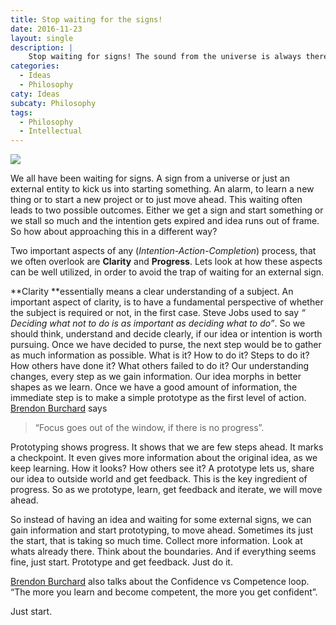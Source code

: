 ```yaml
---
title: Stop waiting for the signs!
date: 2016-11-23
layout: single
description: |
    Stop waiting for signs! The sound from the universe is always there! Just start!
categories:
  - Ideas
  - Philosophy
caty: Ideas
subcaty: Philosophy
tags:
  - Philosophy
  - Intellectual
---
```

![](https://cdn-images-1.medium.com/max/800/1*MqXKPc2jbuB_UQLn_kWoIg.jpeg)

We all have been waiting for signs. A sign from a universe or just an external
entity to kick us into starting something. An alarm, to learn a new thing or to
start a new project or to just move ahead. This waiting often leads to two
possible outcomes. Either we get a sign and start something or we stall so much
and the intention gets expired and idea runs out of frame. So how about
approaching this in a different way?

Two important aspects of any (*Intention-Action-Completion*) process, that we
often overlook are **Clarity** and **Progress**. Lets look at how these aspects
can be well utilized, in order to avoid the trap of waiting for an external
sign.

**Clarity **essentially means a clear understanding of a subject. An important
aspect of clarity, is to have a fundamental perspective of whether the subject
is required or not, in the first case. Steve Jobs used to say *“ Deciding what
not to do is as important as deciding what to do”*. So we should think,
understand and decide clearly, if our idea or intention is worth pursuing. Once
we have decided to purse, the next step would be to gather as much information
as possible. What is it? How to do it? Steps to do it? How others have done it?
What others failed to do it? Our understanding changes, every step as we gain
information. Our idea morphs in better shapes as we learn. Once we have a good
amount of information, the immediate step is to make a simple prototype as the
first level of action. [Brendon Burchard](http://brendon.com/) says

> “Focus goes out of the window, if there is no progress”.

Prototyping shows progress. It shows that we are few steps ahead. It marks a
checkpoint. It even gives more information about the original idea, as we keep
learning. How it looks? How others see it? A prototype lets us, share our idea
to outside world and get feedback. This is the key ingredient of progress. So as
we prototype, learn, get feedback and iterate, we will move ahead.

So instead of having an idea and waiting for some external signs, we can gain
information and start prototyping, to move ahead. Sometimes its just the start,
that is taking so much time. Collect more information. Look at whats already
there. Think about the boundaries. And if everything seems fine, just start.
Prototype and get feedback. Just do it.

[Brendon Burchard](http://brendon.com/) also talks about the Confidence vs
Competence loop. “The more you learn and become competent, the more you get
confident”.

Just start.
